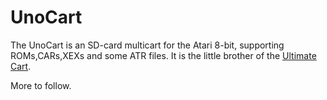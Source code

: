 UnoCart
=======
The UnoCart is an SD-card multicart for the Atari 8-bit, supporting ROMs,CARs,XEXs and some ATR files.
It is the little brother of the [Ultimate Cart](https://github.com/robinhedwards/UltimateCart/).

More to follow.